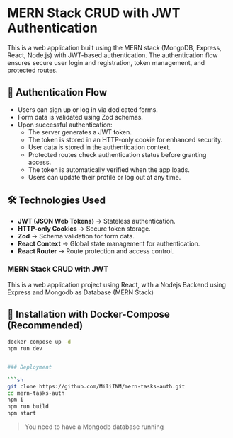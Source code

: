 # MERN Stack CRUD with JWT Authentication

This is a web application built using the MERN stack (MongoDB, Express, React, Node.js) with JWT-based authentication. The authentication flow ensures secure user login and registration, token management, and protected routes.

## 📌 Authentication Flow

- Users can sign up or log in via dedicated forms.
- Form data is validated using Zod schemas.
- Upon successful authentication:
  - The server generates a JWT token.
  - The token is stored in an HTTP-only cookie for enhanced security.
  - User data is stored in the authentication context.
  - Protected routes check authentication status before granting access.
  - The token is automatically verified when the app loads.
  - Users can update their profile or log out at any time.

## 🛠️ Technologies Used

- **JWT (JSON Web Tokens)** → Stateless authentication.
- **HTTP-only Cookies** → Secure token storage.
- **Zod** → Schema validation for form data.
- **React Context** → Global state management for authentication.
- **React Router** → Route protection and access control.

### MERN Stack CRUD with JWT

This is a web application project using React, with a Nodejs Backend using Express and Mongodb as Database (MERN Stack)

## 🚀 Installation with Docker-Compose (Recommended)

```sh
docker-compose up -d
npm run dev


### Deployment

```sh
git clone https://github.com/MiliINM/mern-tasks-auth.git
cd mern-tasks-auth
npm i
npm run build
npm start
```

> You need to have a Mongodb database running
